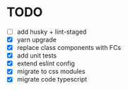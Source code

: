 # TODO

- [ ] add husky + lint-staged
- [x] yarn upgrade
- [x] replace class components with FCs
- [x] add unit tests
- [x] extend eslint config
- [x] migrate to css modules
- [x] migrate code typescript

